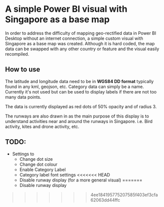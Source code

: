 # A simple Power BI visual with Singapore as a base map
In order to address the difficulty of mapping geo-rectified data in Power BI Desktop without an internet connection, a simple custom visual with Singapore as a base map was created. Although it is hard coded, the map data can be swapped with any other country or feature and the visual easily recompiled.

## How to use
The latitude and longitude data need to be in **WGS84 DD format** typically found in any kml, geojson, etc. Category data can simply be a name. Currently it's not used but can be used to display labels if there are not too many data points.

The data is currently displayed as red dots of 50% opacity and of radius 3.

The runways are also drawn in as the main purpose of this display is to understand activities near and around the runways in Singapore. i.e. Bird activity, kites and drone activity, etc.

## TODO:
- Settings to
    - Change dot size
    - Change dot colour
    - Enable Category Label
    - Category label font settings
<<<<<<< HEAD
    - Disable runway display (for a more general visual)
=======
    - Disable runway display
>>>>>>> 4ee184195775207585f403ef3cfa62063dd44ffc
